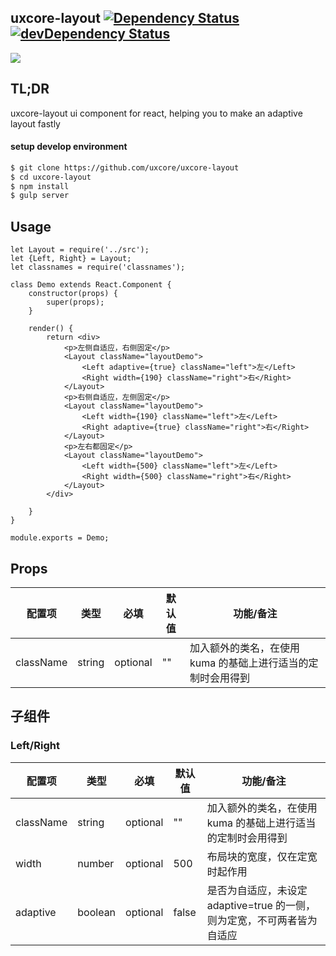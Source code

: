 ## uxcore-layout [![Dependency Status](http://img.shields.io/david/uxcore/uxcore-layout.svg?style=flat-square)](https://david-dm.org/uxcore/uxcore-layout) [![devDependency Status](http://img.shields.io/david/dev/uxcore/uxcore-layout.svg?style=flat-square)](https://david-dm.org/uxcore/uxcore-layout#info=devDependencies) 

![](http://gtms04.alicdn.com/tps/i4/TB158DGKXXXXXa8XpXX3gDJ7VXX-1014-711.png)

## TL;DR

uxcore-layout ui component for react, helping you to make an adaptive layout fastly

#### setup develop environment

```sh
$ git clone https://github.com/uxcore/uxcore-layout
$ cd uxcore-layout
$ npm install
$ gulp server
```

## Usage

```
let Layout = require('../src');
let {Left, Right} = Layout;
let classnames = require('classnames');

class Demo extends React.Component {
    constructor(props) {
        super(props);
    }

    render() {
        return <div>
            <p>左侧自适应，右侧固定</p>
            <Layout className="layoutDemo">
                <Left adaptive={true} className="left">左</Left>
                <Right width={190} className="right">右</Right>
            </Layout>
            <p>右侧自适应，左侧固定</p>
            <Layout className="layoutDemo">
                <Left width={190} className="left">左</Left>
                <Right adaptive={true} className="right">右</Right>
            </Layout>
            <p>左右都固定</p>
            <Layout className="layoutDemo">
                <Left width={500} className="left">左</Left>
                <Right width={500} className="right">右</Right>
            </Layout>
        </div>
        
    }
}

module.exports = Demo;
```

## Props

| 配置项 | 类型 | 必填 | 默认值 | 功能/备注 |
|---|---|---|---|---|
|className|string|optional|""|加入额外的类名，在使用 kuma 的基础上进行适当的定制时会用得到|


## 子组件

### Left/Right

| 配置项 | 类型 | 必填 | 默认值 | 功能/备注 |
|---|---|---|---|---|
|className|string|optional|""|加入额外的类名，在使用 kuma 的基础上进行适当的定制时会用得到|
|width|number|optional|500|布局块的宽度，仅在定宽时起作用|
|adaptive|boolean|optional|false|是否为自适应，未设定 adaptive=true 的一侧，则为定宽，不可两者皆为自适应|


